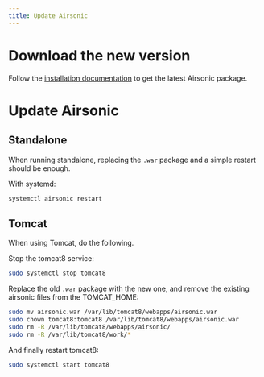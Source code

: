 ```yaml
---
title: Update Airsonic
---
```


# Download the new version

Follow the [installation documentation](./install/#download-the-package) to get the latest Airsonic package.

# Update Airsonic

## Standalone

When running standalone, replacing the `.war` package and a simple restart should be enough.

With systemd:
```sh
systemctl airsonic restart
```

## Tomcat

When using Tomcat, do the following.

Stop the tomcat8 service:

```sh
sudo systemctl stop tomcat8
```

Replace the old `.war` package with the new one, and remove the existing airsonic files from the TOMCAT_HOME:
```sh
sudo mv airsonic.war /var/lib/tomcat8/webapps/airsonic.war
sudo chown tomcat8:tomcat8 /var/lib/tomcat8/webapps/airsonic.war
sudo rm -R /var/lib/tomcat8/webapps/airsonic/
sudo rm -R /var/lib/tomcat8/work/*
```

And finally restart tomcat8:
```sh
sudo systemctl start tomcat8
```
